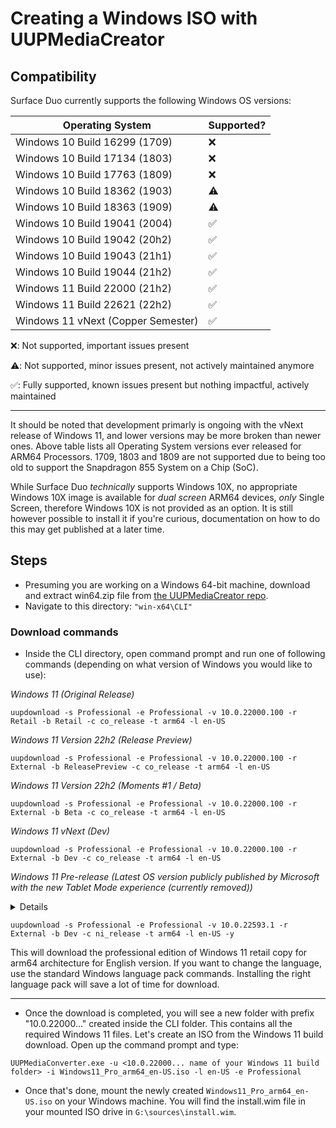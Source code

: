 # Creating a Windows ISO with UUPMediaCreator

## Compatibility

Surface Duo currently supports the following Windows OS versions:

| Operating System                                                          | Supported? |
|---------------------------------------------------------------------------|------------|
| Windows 10 Build 16299 (1709)                                             | ❌         |
| Windows 10 Build 17134 (1803)                                             | ❌         |
| Windows 10 Build 17763 (1809)                                             | ❌         |
| Windows 10 Build 18362 (1903)                                             | ⚠️         |
| Windows 10 Build 18363 (1909)                                             | ⚠️         |
| Windows 10 Build 19041 (2004)                                             | ✅         |
| Windows 10 Build 19042 (20h2)                                             | ✅         |
| Windows 10 Build 19043 (21h1)                                             | ✅         |
| Windows 10 Build 19044 (21h2)                                             | ✅         |
| Windows 11 Build 22000 (21h2)                                             | ✅         |
| Windows 11 Build 22621 (22h2)                                             | ✅         |
| Windows 11 vNext (Copper Semester)                                        | ✅         |


❌: Not supported, important issues present

⚠️: Not supported, minor issues present, not actively maintained anymore

✅: Fully supported, known issues present but nothing impactful, actively maintained

---

It should be noted that development primarly is ongoing with the vNext release of Windows 11, and lower versions may be more broken than newer ones. Above table lists all Operating System versions ever released for ARM64 Processors. 1709, 1803 and 1809 are not supported due to being too old to support the Snapdragon 855 System on a Chip (SoC).

While Surface Duo *technically* supports Windows 10X, no appropriate Windows 10X image is available for *dual screen* ARM64 devices, *only* Single Screen, therefore Windows 10X is not provided as an option. It is still however possible to install it if you're curious, documentation on how to do this may get published at a later time.

## Steps

- Presuming you are working on a Windows 64-bit machine, download and extract win64.zip file from [the UUPMediaCreator repo](https://github.com/gus33000/UUPMediaCreator). 
- Navigate to this directory: `"win-x64\CLI" `

### Download commands

-  Inside the CLI directory, open command prompt and run one of following commands (depending on what version of Windows you would like to use):

_Windows 11 (Original Release)_
```
uupdownload -s Professional -e Professional -v 10.0.22000.100 -r Retail -b Retail -c co_release -t arm64 -l en-US
```

_Windows 11 Version 22h2 (Release Preview)_
```
uupdownload -s Professional -e Professional -v 10.0.22000.100 -r External -b ReleasePreview -c co_release -t arm64 -l en-US
```

_Windows 11 Version 22h2 (Moments #1 / Beta)_
```
uupdownload -s Professional -e Professional -v 10.0.22000.100 -r External -b Beta -c co_release -t arm64 -l en-US
```

_Windows 11 vNext (Dev)_
```
uupdownload -s Professional -e Professional -v 10.0.22000.100 -r External -b Dev -c co_release -t arm64 -l en-US
```

_Windows 11 Pre-release (Latest OS version publicly published by Microsoft with the new Tablet Mode experience (currently removed))_

<details>

![https://user-images.githubusercontent.com/3755345/166138815-bdc8d4f4-151b-4d37-aa7a-d68f75c259ce.png](https://media.discordapp.net/attachments/305682313264758785/1001118862063968256/unknown.png)

</details>

```
uupdownload -s Professional -e Professional -v 10.0.22593.1 -r External -b Dev -c ni_release -t arm64 -l en-US -y
```

This will download the professional edition of Windows 11 retail copy for arm64 architecture for English version. If you want to change the language, 
use the standard Windows language pack commands. Installing the right language pack will save a lot of time for download. 

---

- Once the download is completed, you will see a new folder with prefix "10.0.22000..." created inside the CLI folder. This 
  contains all the required Windows 11 files. Let's create an ISO from the Windows 11 build download. Open up the command prompt and type:

```
UUPMediaConverter.exe -u <10.0.22000... name of your Windows 11 build folder> -i Windows11_Pro_arm64_en-US.iso -l en-US -e Professional
```

- Once that's done, mount the newly created `Windows11_Pro_arm64_en-US.iso` on your Windows machine. You will find the install.wim file in your mounted ISO drive in `G:\sources\install.wim`. 
